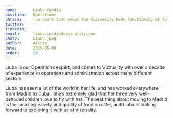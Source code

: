 ```yaml
---
name:       Liuba Cordie
position:   Operations
phrase:     The heart that keeps the Vizzuality body functioning at full capacity
twitter:    
linkedin:   
email:      liuba.cordie@vizzuality.com
photo:      Liuba.jpeg
author:     Alicia
date:       2015-05-08
order: 		16
---
```


Liuba is our Operations expert, and comes to Vizzuality with over a decade of experience in operations and administration across many different sectors.

Liuba has seen a lot of the world in her life, and has worked everywhere from Madrid to Dubai. She’s extremely glad that her three very well-behaved children love to fly with her. The best thing about moving to Madrid is the amazing variety and quality of food on offer, and Liuba is looking forward to exploring it with us at Vizzuality. 
